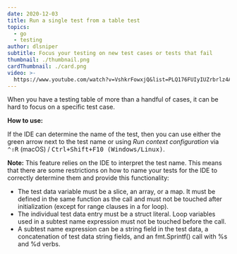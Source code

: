 ```yaml
---
date: 2020-12-03
title: Run a single test from a table test
topics:
  - go
  - testing
author: dlsniper
subtitle: Focus your testing on new test cases or tests that fail
thumbnail: ./thumbnail.png
cardThumbnail: ./card.png
video: >-
  https://www.youtube.com/watch?v=VshkrFowxjQ&list=PLQ176FUIyIUZrbrlz4AY1V8VzBJKZyVlW&index=113
---
```


When you have a testing table of more than a handful of cases, it can be hard to focus on a specific test case.

**How to use:**

If the IDE can determine the name of the test, then you can use either the green arrow next to the test name or using _Run context configuration_ via <kbd>⌃⇧R</kbd> (macOS) / <kbd>Ctrl+Shift+F10 (Windows/Linux)</kbd>.

**Note:** This feature relies on the IDE to interpret the test name. This means that there are some restrictions on how to name your tests for the IDE to correctly determine them and provide this functionality:

- The test data variable must be a slice, an array, or a map. It must be defined in the same function as the call and must not be touched after initialization (except for range clauses in a for loop).
- The individual test data entry must be a struct literal. Loop variables used in a subtest name expression must not be touched before the call.
- A subtest name expression can be a string field in the test data, a concatenation of test data string fields, and an fmt.Sprintf() call with %s and %d verbs.
